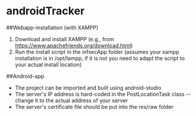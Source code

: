 androidTracker
==============

##Webapp-installation (with XAMPP)
1. Download and install XAMPP (e.g., from https://www.apachefriends.org/download.html)
2. Run the install script in the infsecApp folder (assumes your xampp installation is in /opt/lampp, if it is not you need to adapt the script to your actual install location)


##Android-app
* The project can be imported and built using android-studio 
* The server's IP address is hard-coded in the PostLocationTask class -- change it to the actual address of your server 
* The server's certificate file should be put into the res/raw folder
